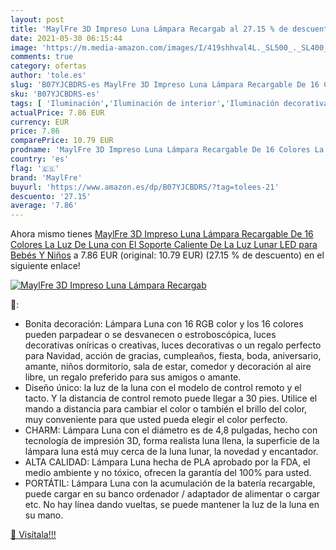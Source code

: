 ```yaml
---
layout: post
title: 'MaylFre 3D Impreso Luna Lámpara Recargab al 27.15 % de descuento'
date: 2021-05-30 06:15:44
image: 'https://m.media-amazon.com/images/I/419shhval4L._SL500_._SL400_.jpg'
comments: true
category: ofertas
author: 'tole.es'
slug: 'B07YJCBDRS-es MaylFre 3D Impreso Luna Lámpara Recargable De 16 Colores...'
sku: 'B07YJCBDRS-es'
tags: [ 'Iluminación','Iluminación de interior','Iluminación decorativa y para usos específicos de interior','Iluminación nocturna de interior','bebés','maylfre', ]
actualPrice: 7.86 EUR
currency: EUR
price: 7.86
comparePrice: 10.79 EUR
prodname: 'MaylFre 3D Impreso Luna Lámpara Recargable De 16 Colores La Luz De Luna con El Soporte Caliente De La Luz Lunar LED para Bebés Y Niños'
country: 'es'
flag: '🇪🇸'
brand: 'MaylFre'
buyurl: 'https://www.amazon.es/dp/B07YJCBDRS/?tag=tolees-21'
descuento: '27.15'
average: '7.86'
---
```


Ahora mismo tienes [MaylFre 3D Impreso Luna Lámpara Recargable De 16 Colores La Luz De Luna con El Soporte Caliente De La Luz Lunar LED para Bebés Y Niños](https://www.amazon.es/dp/B07YJCBDRS/?tag=tolees-21) a 7.86 EUR (original: 10.79 EUR) (27.15 %  de descuento) en el siguiente enlace!

[![MaylFre 3D Impreso Luna Lámpara Recargab](https://m.media-amazon.com/images/I/419shhval4L._SL500_._SL400_.jpg)](https://www.amazon.es/dp/B07YJCBDRS/?tag=tolees-21)

🔎:

- Bonita decoración: Lámpara Luna con 16 RGB color y los 16 colores pueden parpadear o se desvanecen o estroboscópica, luces decorativas oníricas o creativas, luces decorativas o un regalo perfecto para Navidad, acción de gracias, cumpleaños, fiesta, boda, aniversario, amante, niños dormitorio, sala de estar, comedor y decoración al aire libre, un regalo preferido para sus amigos o amante.
- Diseño único: la luz de la luna con el modelo de control remoto y el tacto. Y la distancia de control remoto puede llegar a 30 pies. Utilice el mando a distancia para cambiar el color o también el brillo del color, muy conveniente para que usted pueda elegir el color perfecto.
- CHARM: Lámpara Luna con el diámetro es de 4,8 pulgadas, hecho con tecnología de impresión 3D, forma realista luna llena, la superficie de la lámpara luna está muy cerca de la luna lunar, la novedad y encantador.
- ALTA CALIDAD: Lámpara Luna hecha de PLA aprobado por la FDA, el medio ambiente y no tóxico, ofrecen la garantía del 100% para usted.
- PORTÁTIL: Lámpara Luna con la acumulación de la batería recargable, puede cargar en su banco ordenador / adaptador de alimentar o cargar etc. No hay línea dando vueltas, se puede mantener la luz de la luna en su mano.

[🛒 Visítala!!!](https://www.amazon.es/dp/B07YJCBDRS/?tag=tolees-21)
